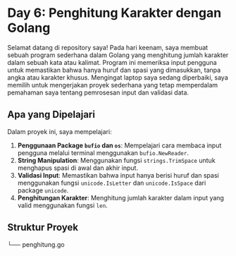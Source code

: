# Day 6: Penghitung Karakter dengan Golang

Selamat datang di repository saya! Pada hari keenam, saya membuat sebuah program sederhana dalam Golang yang menghitung jumlah karakter dalam sebuah kata atau kalimat. Program ini memeriksa input pengguna untuk memastikan bahwa hanya huruf dan spasi yang dimasukkan, tanpa angka atau karakter khusus. Mengingat laptop saya sedang diperbaiki, saya memilih untuk mengerjakan proyek sederhana yang tetap memperdalam pemahaman saya tentang pemrosesan input dan validasi data.

## Apa yang Dipelajari

Dalam proyek ini, saya mempelajari:

1. **Penggunaan Package `bufio` dan `os`**: Mempelajari cara membaca input pengguna melalui terminal menggunakan `bufio.NewReader`.
2. **String Manipulation**: Menggunakan fungsi `strings.TrimSpace` untuk menghapus spasi di awal dan akhir input.
3. **Validasi Input**: Memastikan bahwa input hanya berisi huruf dan spasi menggunakan fungsi `unicode.IsLetter` dan `unicode.IsSpace` dari package `unicode`.
4. **Penghitungan Karakter**: Menghitung jumlah karakter dalam input yang valid menggunakan fungsi `len`.

## Struktur Proyek
└── penghitung.go
